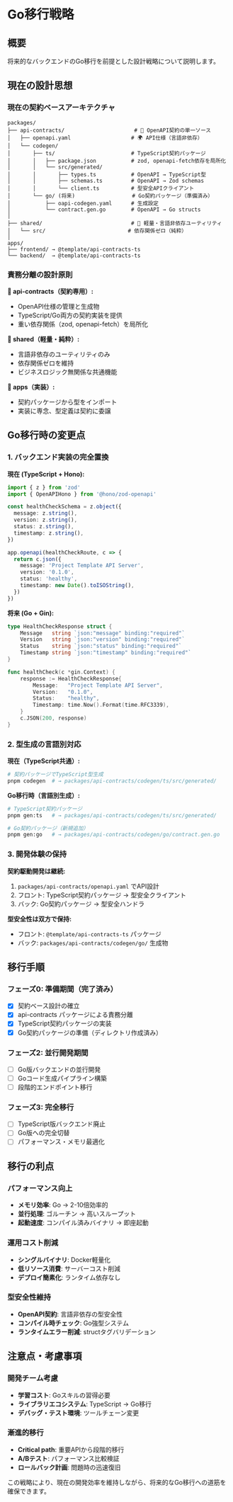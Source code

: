 # Go移行戦略

## 概要

将来的なバックエンドのGo移行を前提とした設計戦略について説明します。

## 現在の設計思想

### 現在の契約ベースアーキテクチャ

```
packages/
├── api-contracts/                      # 📝 OpenAPI契約の単一ソース
│   ├── openapi.yaml                   # 🌍 API仕様（言語非依存）
│   └── codegen/
│       ├── ts/                        # TypeScript契約パッケージ
│       │   ├── package.json           # zod, openapi-fetch依存を局所化
│       │   └── src/generated/
│       │       ├── types.ts           # OpenAPI → TypeScript型
│       │       ├── schemas.ts         # OpenAPI → Zod schemas
│       │       └── client.ts          # 型安全APIクライアント
│       └── go/ (将来)                  # Go契約パッケージ（準備済み）
│           ├── oapi-codegen.yaml      # 生成設定
│           └── contract.gen.go        # OpenAPI → Go structs
│
├── shared/                            # 🍃 軽量・言語非依存ユーティリティ
│   └── src/                          # 依存関係ゼロ（純粋）
│
apps/
├── frontend/ → @template/api-contracts-ts
└── backend/  → @template/api-contracts-ts
```

### 責務分離の設計原則

**📝 api-contracts（契約専用）:**

- OpenAPI仕様の管理と生成物
- TypeScript/Go両方の契約実装を提供
- 重い依存関係（zod, openapi-fetch）を局所化

**🍃 shared（軽量・純粋）:**

- 言語非依存のユーティリティのみ
- 依存関係ゼロを維持
- ビジネスロジック無関係な共通機能

**🎯 apps（実装）:**

- 契約パッケージから型をインポート
- 実装に専念、型定義は契約に委譲

## Go移行時の変更点

### 1. バックエンド実装の完全置換

**現在 (TypeScript + Hono):**

```typescript
import { z } from 'zod'
import { OpenAPIHono } from '@hono/zod-openapi'

const healthCheckSchema = z.object({
  message: z.string(),
  version: z.string(),
  status: z.string(),
  timestamp: z.string(),
})

app.openapi(healthCheckRoute, c => {
  return c.json({
    message: 'Project Template API Server',
    version: '0.1.0',
    status: 'healthy',
    timestamp: new Date().toISOString(),
  })
})
```

**将来 (Go + Gin):**

```go
type HealthCheckResponse struct {
    Message   string `json:"message" binding:"required"`
    Version   string `json:"version" binding:"required"`
    Status    string `json:"status" binding:"required"`
    Timestamp string `json:"timestamp" binding:"required"`
}

func healthCheck(c *gin.Context) {
    response := HealthCheckResponse{
        Message:   "Project Template API Server",
        Version:   "0.1.0",
        Status:    "healthy",
        Timestamp: time.Now().Format(time.RFC3339),
    }
    c.JSON(200, response)
}
```

### 2. 型生成の言語別対応

**現在（TypeScript共通）:**

```bash
# 契約パッケージでTypeScript型生成
pnpm codegen  # → packages/api-contracts/codegen/ts/src/generated/
```

**Go移行時（言語別生成）:**

```bash
# TypeScript契約パッケージ
pnpm gen:ts   # → packages/api-contracts/codegen/ts/src/generated/

# Go契約パッケージ（新規追加）
pnpm gen:go   # → packages/api-contracts/codegen/go/contract.gen.go
```

### 3. 開発体験の保持

**契約駆動開発は継続:**

1. `packages/api-contracts/openapi.yaml` でAPI設計
2. フロント: TypeScript契約パッケージ → 型安全クライアント
3. バック: Go契約パッケージ → 型安全ハンドラ

**型安全性は双方で保持:**

- フロント: `@template/api-contracts-ts` パッケージ
- バック: `packages/api-contracts/codegen/go/` 生成物

## 移行手順

### フェーズ0: 準備期間（完了済み）

- [x] 契約ベース設計の確立
- [x] api-contracts パッケージによる責務分離
- [x] TypeScript契約パッケージの実装
- [x] Go契約パッケージの準備（ディレクトリ作成済み）

### フェーズ2: 並行開発期間

- [ ] Go版バックエンドの並行開発
- [ ] Goコード生成パイプライン構築
- [ ] 段階的エンドポイント移行

### フェーズ3: 完全移行

- [ ] TypeScript版バックエンド廃止
- [ ] Go版への完全切替
- [ ] パフォーマンス・メモリ最適化

## 移行の利点

### パフォーマンス向上

- **メモリ効率**: Go → 2-10倍効率的
- **並行処理**: ゴルーチン → 高いスループット
- **起動速度**: コンパイル済みバイナリ → 即座起動

### 運用コスト削減

- **シングルバイナリ**: Docker軽量化
- **低リソース消費**: サーバーコスト削減
- **デプロイ簡素化**: ランタイム依存なし

### 型安全性維持

- **OpenAPI契約**: 言語非依存の型安全性
- **コンパイル時チェック**: Go強型システム
- **ランタイムエラー削減**: structタグバリデーション

## 注意点・考慮事項

### 開発チーム考慮

- **学習コスト**: Goスキルの習得必要
- **ライブラリエコシステム**: TypeScript → Go移行
- **デバッグ・テスト環境**: ツールチェーン変更

### 漸進的移行

- **Critical path**: 重要APIから段階的移行
- **A/Bテスト**: パフォーマンス比較検証
- **ロールバック計画**: 問題時の迅速復旧

この戦略により、現在の開発効率を維持しながら、将来的なGo移行への道筋を確保できます。
